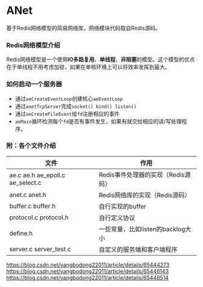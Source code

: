 # ANet
基于Redis网络模型的简易网络库，网络模块代码取自Redis源码。


### Redis网络模型介绍

Redis网络模型是一个使用**IO多路复用**、**单线程**、**非阻塞**的模型。这个模型的优点在于单线程不用考虑加锁，如果在单核环境上可以将效率发挥到最大。


### 如何启动一个服务器

- 通过`aeCreateEventLoop`创建核心`aeEventLoop`
- 通过`anetTcpServer`完成`socket() bind() listen()`
- 通过`aeCreateFileEvent`给`fd`注册相应的事件
- `aeMain`循环检测每个`fd`是否有事件发生，如果有就交给相应的读/写处理程序。



### 附：各个文件介绍


|文件|作用|
|---|---|
|ae.c ae.h ae_epoll.c ae_select.c|Redis事件处理器的实现（Redis源码）|
|anet.c  anet.h|Redis网络库的实现（Redis源码）|
|buffer.c  buffer.h|自行实现的buffer|
|protocol.c  protocol.h|自行定义协议|
|define.h|一些常量，比如listen的backlog大小|
|server.c  server_test.c|自定义的服务端和客户端程序|


https://blog.csdn.net/yangbodong22011/article/details/65444273
https://blog.csdn.net/yangbodong22011/article/details/65446143
https://blog.csdn.net/yangbodong22011/article/details/65448514